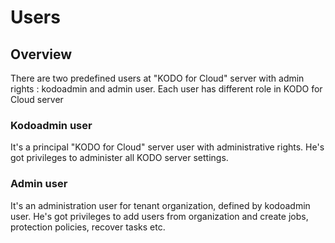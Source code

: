 # Users

## Overview 

There are two predefined users at "KODO for Cloud" server with admin rights : kodoadmin and admin user. Each user has different role in KODO for Cloud server

###  Kodoadmin user

It's a principal "KODO for Cloud" server user with administrative rights. He's got privileges  to administer all KODO server settings.   

### Admin user

It's an administration user for tenant organization, defined by kodoadmin user. He's got privileges to add users from organization and create jobs, protection policies, recover tasks etc.

